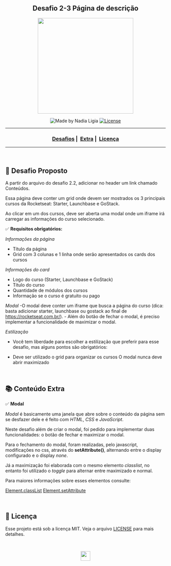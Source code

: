 <h2 align="center">
  Desafio 2-3 Página de descrição
</h2>

<p align="center">
    <img src="https://ik.imagekit.io/l7cwocexhc/LaunchBase_kzLdte5vZ.png" width=300>
</p>

<p align="center">
  <img alt="Made by Nadia Ligia" src="https://img.shields.io/badge/made%20by-Nadia%20Ligia-informational">
  
  <a href="license.md">
  <img alt="License" src="https://img.shields.io/badge/License-MIT-informational">
  </a>
</p>

___

<h3 align="center">
  <a href="#rocket-desafio-proposto">Desafios</a>&nbsp;|&nbsp;
  <a href="#books-conteudo-extra">Extra</a>&nbsp;|&nbsp;
  <a href="#memo-licença">Licença</a>
</h3>

___

<br>

## 🚀 Desafio Proposto
    
A partir do arquivo do desafio 2.2, adicionar no header um link chamado Conteúdos. 

Essa página deve conter um grid onde devem ser mostrados os 3 principais cursos da Rocketseat: Starter, Launchbase e GoStack. 

Ao clicar em um dos cursos, deve ser aberta uma modal onde um iframe irá carregar as informações do curso selecionado.

:white_check_mark: **Requisitos obrigatórios:**

*Informações da página*
- Título da página
- Grid com 3 colunas e 1 linha onde serão apresentados os cards dos cursos

*Informações do card*
- Logo do curso (Starter, Launchbase e GoStack)
- Título do curso
- Quantidade de módulos dos cursos
- Informação se o curso é gratuito ou pago

*Modal*
-O modal deve conter um iframe que busca a página do curso (dica: basta adicionar starter, launchbase ou gostack ao final de https://rocketseat.com.br/). - Além do botão de fechar o modal, é preciso implementar a funcionalidade de maximizar o modal.

*Estilização*
- Você tem liberdade para escolher a estilização que preferir para esse desafio, mas alguns pontos são obrigatórios:

- Deve ser utilizado o grid para organizar os cursos
O modal nunca deve abrir maximizado

<br>

## :books: Conteúdo Extra

:white_check_mark: **Modal**

*Modal* é basicamente uma janela que abre sobre o conteúdo da página sem se desfazer dele e é feito com *HTML*, *CSS* e *JavaScript*.

Neste desafio além de criar o modal, foi pedido para implementar duas funcionalidades: o botão de fechar e maximizar o modal.

Para o fechamento do modal, foram realizadas, pelo javascript, modificações no css, através do **setAttribute()**, alternando entre o display configurado e o display *none*.

Já a maximização foi elaborada com o mesmo elemento *classlist*, no entanto foi utilizado o *toggle* para alternar entre maximizado e normal.

Para maiores informações sobre esses elementos consulte:

[Element.classList](https://developer.mozilla.org/pt-BR/docs/Web/API/Element/classList)
[Element.setAttribute](https://developer.mozilla.org/pt-BR/docs/Web/API/Element/setAttribute)


<br>

##  :memo: Licença 

Esse projeto está sob a licença MIT. Veja o arquivo [LICENSE](LICENSE) para mais detalhes.

<br>

<p align="center">
    <a href=".." >
        <img src="https://ik.imagekit.io/l7cwocexhc/iconfinder_agt_home_17821_M8bhUSrzv.ico" width="30">
    </a>
</p>
